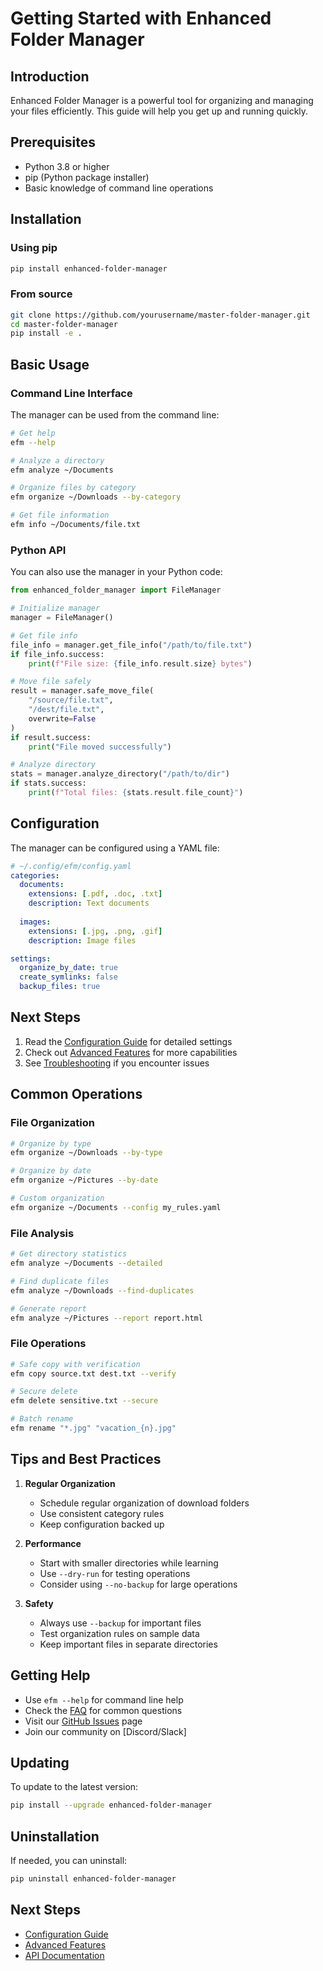# Getting Started with Enhanced Folder Manager

## Introduction
Enhanced Folder Manager is a powerful tool for organizing and managing your files efficiently. This guide will help you get up and running quickly.

## Prerequisites
- Python 3.8 or higher
- pip (Python package installer)
- Basic knowledge of command line operations

## Installation

### Using pip
```bash
pip install enhanced-folder-manager
```

### From source
```bash
git clone https://github.com/yourusername/master-folder-manager.git
cd master-folder-manager
pip install -e .
```

## Basic Usage

### Command Line Interface
The manager can be used from the command line:

```bash
# Get help
efm --help

# Analyze a directory
efm analyze ~/Documents

# Organize files by category
efm organize ~/Downloads --by-category

# Get file information
efm info ~/Documents/file.txt
```

### Python API
You can also use the manager in your Python code:

```python
from enhanced_folder_manager import FileManager

# Initialize manager
manager = FileManager()

# Get file info
file_info = manager.get_file_info("/path/to/file.txt")
if file_info.success:
    print(f"File size: {file_info.result.size} bytes")

# Move file safely
result = manager.safe_move_file(
    "/source/file.txt",
    "/dest/file.txt",
    overwrite=False
)
if result.success:
    print("File moved successfully")

# Analyze directory
stats = manager.analyze_directory("/path/to/dir")
if stats.success:
    print(f"Total files: {stats.result.file_count}")
```

## Configuration
The manager can be configured using a YAML file:

```yaml
# ~/.config/efm/config.yaml
categories:
  documents:
    extensions: [.pdf, .doc, .txt]
    description: Text documents
  
  images:
    extensions: [.jpg, .png, .gif]
    description: Image files

settings:
  organize_by_date: true
  create_symlinks: false
  backup_files: true
```

## Next Steps
1. Read the [Configuration Guide](./configuration.md) for detailed settings
2. Check out [Advanced Features](./advanced_features.md) for more capabilities
3. See [Troubleshooting](./troubleshooting.md) if you encounter issues

## Common Operations

### File Organization
```bash
# Organize by type
efm organize ~/Downloads --by-type

# Organize by date
efm organize ~/Pictures --by-date

# Custom organization
efm organize ~/Documents --config my_rules.yaml
```

### File Analysis
```bash
# Get directory statistics
efm analyze ~/Documents --detailed

# Find duplicate files
efm analyze ~/Downloads --find-duplicates

# Generate report
efm analyze ~/Pictures --report report.html
```

### File Operations
```bash
# Safe copy with verification
efm copy source.txt dest.txt --verify

# Secure delete
efm delete sensitive.txt --secure

# Batch rename
efm rename "*.jpg" "vacation_{n}.jpg"
```

## Tips and Best Practices

1. **Regular Organization**
   - Schedule regular organization of download folders
   - Use consistent category rules
   - Keep configuration backed up

2. **Performance**
   - Start with smaller directories while learning
   - Use `--dry-run` for testing operations
   - Consider using `--no-backup` for large operations

3. **Safety**
   - Always use `--backup` for important files
   - Test organization rules on sample data
   - Keep important files in separate directories

## Getting Help

- Use `efm --help` for command line help
- Check the [FAQ](./faq.md) for common questions
- Visit our [GitHub Issues](https://github.com/yourusername/master-folder-manager/issues) page
- Join our community on [Discord/Slack]

## Updating
To update to the latest version:

```bash
pip install --upgrade enhanced-folder-manager
```

## Uninstallation
If needed, you can uninstall:

```bash
pip uninstall enhanced-folder-manager
```

## Next Steps
- [Configuration Guide](./configuration.md)
- [Advanced Features](./advanced_features.md)
- [API Documentation](../api/core.md) 